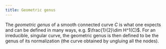 ```yaml
---
title: Geometric genus
---
```


The *geometric genus* of a smooth connected curve $C$ is what one expects and can be defined in many ways, e.g. $\frac{1}{2}\dim H^1(C)$. For an irreducible, singular curve, the geometric genus is then defined to be the genus of its normalization (the curve obtained by ungluing all the nodes).

